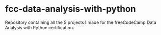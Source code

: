 # fcc-data-analysis-with-python
Repository containing all the 5 projects I made for the freeCodeCamp Data Analysis with Python certification.
